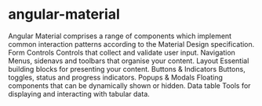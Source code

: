 # angular-material
Angular Material comprises a range of components which implement common interaction patterns according to the Material Design specification. Form Controls Controls that collect and validate user input. Navigation Menus, sidenavs and toolbars that organise your content. Layout Essential building blocks for presenting your content. Buttons &amp; Indicators Buttons, toggles, status and progress indicators. Popups &amp; Modals Floating components that can be dynamically shown or hidden. Data table Tools for displaying and interacting with tabular data.
